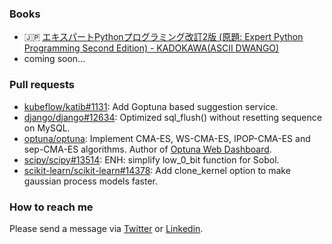 ### Books

* :jp: [エキスパートPythonプログラミング改訂2版 (原題: Expert Python Programming Second Edition) - KADOKAWA(ASCII DWANGO)](https://www.amazon.co.jp/dp/4048930613/)
* coming soon...

### Pull requests

* [kubeflow/katib#1131](https://github.com/kubeflow/katib/pull/1131): Add Goptuna based suggestion service.
* [django/django#12634](https://github.com/django/django/pull/12634): Optimized sql_flush() without resetting sequence on MySQL.
* [optuna/optuna](https://github.com/optuna/optuna/pulls?q=is%3Apr+author%3Ac-bata+is%3Amerged+): Implement CMA-ES, WS-CMA-ES, IPOP-CMA-ES and sep-CMA-ES algorithms. Author of [Optuna Web Dashboard](https://github.com/optuna/optuna-dashboard).
* [scipy/scipy#13514](https://github.com/scipy/scipy/pull/13514): ENH: simplify low_0_bit function for Sobol.
* [scikit-learn/scikit-learn#14378](https://github.com/scikit-learn/scikit-learn/pull/14378): Add clone_kernel option to make gaussian process models faster.

### How to reach me

Please send a message via [Twitter](https://twitter.com/c_bata_) or [Linkedin](https://www.linkedin.com/in/c-bata/).

<!--

### Activity

![c-bata's github stats](https://github-readme-stats.vercel.app/api?username=c-bata&count_private=tru&show_icons=true&hide=contribs,issues)

-->

